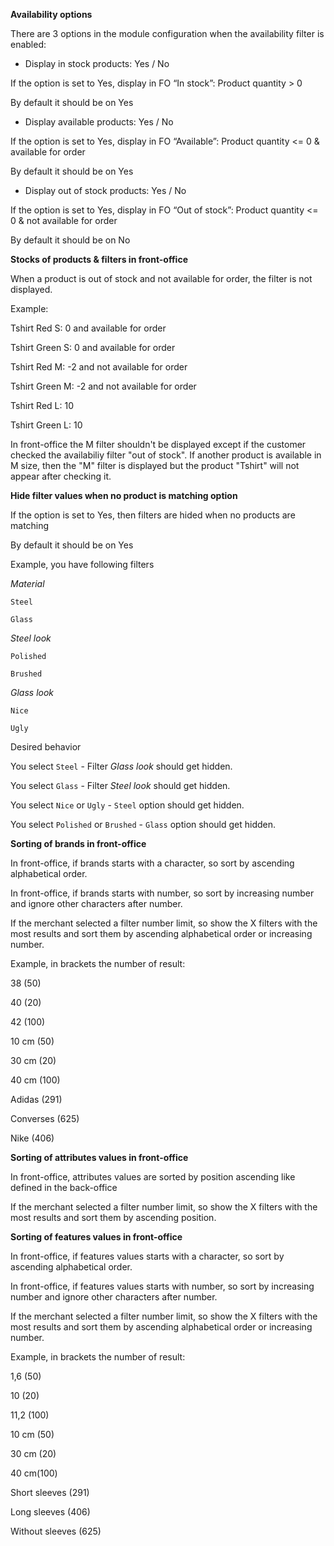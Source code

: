 **Availability options**

There are 3 options in the module configuration when the availability filter is enabled:
- Display in stock products: Yes / No 

If the option is set to Yes, display in FO “In stock”: Product quantity > 0

By default it should be on Yes


- Display available products: Yes / No

If the option is set to Yes, display in FO “Available”: Product quantity <= 0 & available for order

By default it should be on Yes


- Display out of stock products: Yes / No

If the option is set to Yes, display in FO “Out of stock”: Product quantity <= 0 & not available for order

By default it should be on No


**Stocks of products & filters in front-office**

When a product is out of stock and not available for order, the filter is not displayed.

Example:

Tshirt Red S: 0 and available for order

Tshirt Green S: 0 and available for order

Tshirt Red M: -2 and not available for order

Tshirt Green M: -2 and not available for order

Tshirt Red L: 10

Tshirt Green L: 10

In front-office the M filter shouldn't be displayed except if the customer checked the availabiliy filter "out of stock".
If another product is available in M size, then the "M" filter is displayed but the product "Tshirt" will not appear after checking it.


**Hide filter values when no product is matching option**

If the option is set to Yes, then filters are hided when no products are matching

By default it should be on Yes

Example, you have following filters

_Material_

`Steel`

`Glass`


_Steel look_

`Polished`

`Brushed`


_Glass look_

`Nice`

`Ugly`


Desired behavior

You select `Steel` - Filter _Glass look_ should get hidden.

You select `Glass` - Filter _Steel look_ should get hidden.

You select `Nice` or  `Ugly` - `Steel` option should get hidden.

You select `Polished` or  `Brushed` - `Glass` option should get hidden.

<a id="sorting"></a>
**Sorting of brands in front-office**

In front-office, if brands starts with a character, so sort by ascending alphabetical order.

In front-office, if brands starts with number, so sort by increasing number and ignore other characters after number.

If the merchant selected a filter number limit, so show the X filters with the most results and sort them by ascending alphabetical order or increasing number.

Example, in brackets the number of result:

38 (50)

40 (20)

42 (100)


10 cm (50)

30 cm (20)

40 cm (100)


Adidas (291)

Converses (625)

Nike (406)

**Sorting of attributes values in front-office**

In front-office, attributes values are sorted by position ascending like defined in the back-office

If the merchant selected a filter number limit, so show the X filters with the most results and sort them by ascending position.

**Sorting of features values in front-office**

In front-office, if features values starts with a character, so sort by ascending alphabetical order.

In front-office, if features values starts with number, so sort by increasing number and ignore other characters after number.

If the merchant selected a filter number limit, so show the X filters with the most results and sort them by ascending alphabetical order or increasing number.

Example, in brackets the number of result:

1,6 (50)

10 (20)

11,2 (100)


10 cm (50)

30 cm (20)

40 cm(100)


Short sleeves (291)

Long sleeves (406)

Without sleeves (625)

